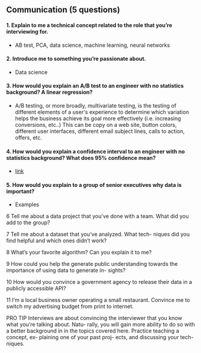 ## Communication (5 questions)

#### 1. Explain to me a technical concept related to the role that you’re interviewing for.
  - AB test, PCA, data science, machine learning, neural networks

#### 2. Introduce me to something you’re passionate about.
  - Data science

#### 3. How would you explain an A/B test to an engineer with no statistics background? A linear regression?
  - A/B testing, or more broadly, multivariate testing, is the testing of different elements of a user's experience to determine which variation helps the business achieve its goal more effectively (i.e. increasing conversions, etc..)  This can be copy on a web site, button colors, different user interfaces, different email subject lines, calls to action, offers, etc. 

#### 4. How would you explain a confidence interval to an engineer with no statistics background? What does 95% confidence mean?
  - [link](https://www.quora.com/What-is-a-confidence-interval-in-laymans-terms)

#### 5. How would you explain to a group of senior executives why data is important?
  - Examples
  
6 Tell me about a data project that you’ve done with a team. What did you add to the group?

7 Tell me about a dataset that you’ve analyzed. What tech- niques did you find helpful and which ones didn’t work?

8 What’s your favorite algorithm? Can you explain it to me?

9 How could you help the generate public understanding towards the importance of using data to generate in- sights?

10 How would you convince a government agency to release their data in a publicly accessible API?

11 I’m a local business owner operating a small restaurant. Convince me to switch my advertising budget from print to internet.

PRO TIP
Interviews are about convincing the interviewer that you know what you’re talking about. Natu- rally, you will gain more ability to do so with a better background in in the topics covered here. Practice teaching a concept, ex- plaining one of your past proj- ects, and discussing your tech- niques.
